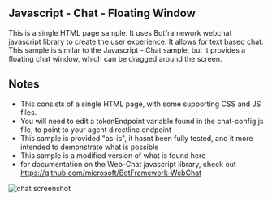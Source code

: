 ## Javascript - Chat - Floating Window
This is a single HTML page sample. It uses Botframework webchat javascript library to create the user experience. It allows for text based chat. This sample is similar to the Javascript - Chat sample, but it provides a floating chat window, which can be dragged around the screen.

## Notes

- This consists of a single HTML page, with some supporting CSS and JS files.
- You will need to edit a tokenEndpoint variable found in the chat-config.js file, to point to your agent directline endpoint
- This sample is provided "as-is", it hasnt been fully tested, and it more intended to demonstrate what is possible
- This sample is a modified version of what is found here -
- for documentation on the Web-Chat javascript library, check out https://github.com/microsoft/BotFramework-WebChat

![chat screenshot](https://github.com/m-odonovan/CopilotStudioWebApps/blob/main/Javascript-Chat-FloatingWindow/images/floating.png "chat screenshot")

